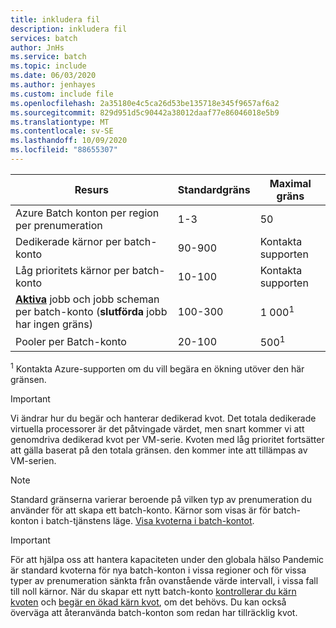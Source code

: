 ```yaml
---
title: inkludera fil
description: inkludera fil
services: batch
author: JnHs
ms.service: batch
ms.topic: include
ms.date: 06/03/2020
ms.author: jenhayes
ms.custom: include file
ms.openlocfilehash: 2a35180e4c5ca26d53be135718e345f9657af6a2
ms.sourcegitcommit: 829d951d5c90442a38012daaf77e86046018e5b9
ms.translationtype: MT
ms.contentlocale: sv-SE
ms.lasthandoff: 10/09/2020
ms.locfileid: "88655307"
---
```

| **Resurs** | **Standardgräns** | **Maximal gräns** |
| --- | --- | --- |
| Azure Batch konton per region per prenumeration | 1-3 |50 |
| Dedikerade kärnor per batch-konto | 90-900 | Kontakta supporten |
| Låg prioritets kärnor per batch-konto | 10-100 | Kontakta supporten |
| **[Aktiva](https://docs.microsoft.com/rest/api/batchservice/job/get#jobstate)** jobb och jobb scheman per batch-konto (**slutförda** jobb har ingen gräns) | 100-300 | 1 000<sup>1</sup> |
| Pooler per Batch-konto | 20-100 | 500<sup>1</sup> |

<sup>1</sup> Kontakta Azure-supporten om du vill begära en ökning utöver den här gränsen.

> [!IMPORTANT]
> Vi ändrar hur du begär och hanterar dedikerad kvot.  Det totala dedikerade virtuella processorer är det påtvingade värdet, men snart kommer vi att genomdriva dedikerad kvot per VM-serie. Kvoten med låg prioritet fortsätter att gälla baserat på den totala gränsen. den kommer inte att tillämpas av VM-serien.

> [!NOTE]
> Standard gränserna varierar beroende på vilken typ av prenumeration du använder för att skapa ett batch-konto. Kärnor som visas är för batch-konton i batch-tjänstens läge. [Visa kvoterna i batch-kontot](../articles/batch/batch-quota-limit.md#view-batch-quotas).

> [!IMPORTANT]
> För att hjälpa oss att hantera kapaciteten under den globala hälso Pandemic är standard kvoterna för nya batch-konton i vissa regioner och för vissa typer av prenumeration sänkta från ovanstående värde intervall, i vissa fall till noll kärnor. När du skapar ett nytt batch-konto [kontrollerar du kärn kvoten](../articles/batch/batch-quota-limit.md#view-batch-quotas) och [begär en ökad kärn kvot](../articles/batch/batch-quota-limit.md#increase-a-quota), om det behövs. Du kan också överväga att återanvända batch-konton som redan har tillräcklig kvot. 
